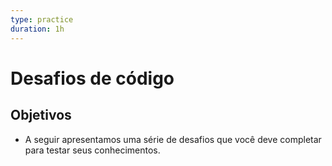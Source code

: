 ```yaml
---
type: practice
duration: 1h
---
```


# Desafios de código

## Objetivos

- A seguir apresentamos uma série de desafios que você deve completar para
  testar seus conhecimentos.
